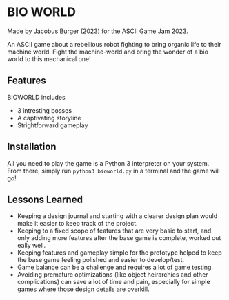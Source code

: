 # BIO WORLD

Made by Jacobus Burger (2023) for the ASCII Game Jam 2023.

An ASCII game about a rebellious robot fighting to bring organic life to their machine world.
Fight the machine-world and bring the wonder of a bio world to this mechanical one!

## Features

BIOWORLD includes
- 3 intresting bosses
- A captivating storyline
- Strightforward gameplay

## Installation

All you need to play the game is a Python 3 interpreter on your system. From there, simply run `python3 bioworld.py` in a terminal and the game will go!

## Lessons Learned

- Keeping a design journal and starting with a clearer design plan would make it easier to keep track of the project.
- Keeping to a fixed scope of features that are very basic to start, and only adding more features after the base game is complete, worked out eally well.
- Keeping features and gameplay simple for the prototype helped to keep the base game feeling polished and easier to develop/test.
- Game balance can be a challenge and requires a lot of game testing.
- Avoiding premature optimizations (like object heirarchies and other complications) can save a lot of time and pain, especially for simple games where those design details are overkill.
